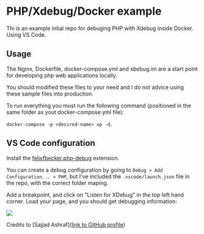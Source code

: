 # PHP/Xdebug/Docker example

Thi is an example intial repo for debuging PHP with Xdebug inside Docker. Using VS Code.

## Usage

The Nginx, Dockerfile, docker-compose.yml and xbebug.ini are a start point for developing php web applications locally. 

You should modified these files to your need and I do not advice using these sample files into production.

 To run everything you must run the following command (positioned in the same folder as yout docker-compose.yml file):
 
``docker-compose -p <desired-name> up -d``.

## VS Code configuration

Install the [felixfbecker.php-debug](https://marketplace.visualstudio.com/items?itemName=felixfbecker.php-debug) extension.

You can create a debug configuration by going to `Debug > Add Configuration... > PHP`, but I've included the `.vscode/launch.json` file in the repo, with the correct folder maping.

Add a breakpoint, and click on "Listen for XDebug" in the top left hand corner. Load your page, and you should get debugging information:

![](https://i.imgur.com/B8dnAj7.png)

Credits to [Sajjad Ashraf]([link to GitHub profile](https://github.com/sajjad26))
